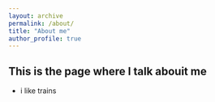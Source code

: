 ```yaml
---
layout: archive
permalink: /about/
title: "About me"
author_profile: true
---
```


## This is the page where I talk abouit me

- i like trains

